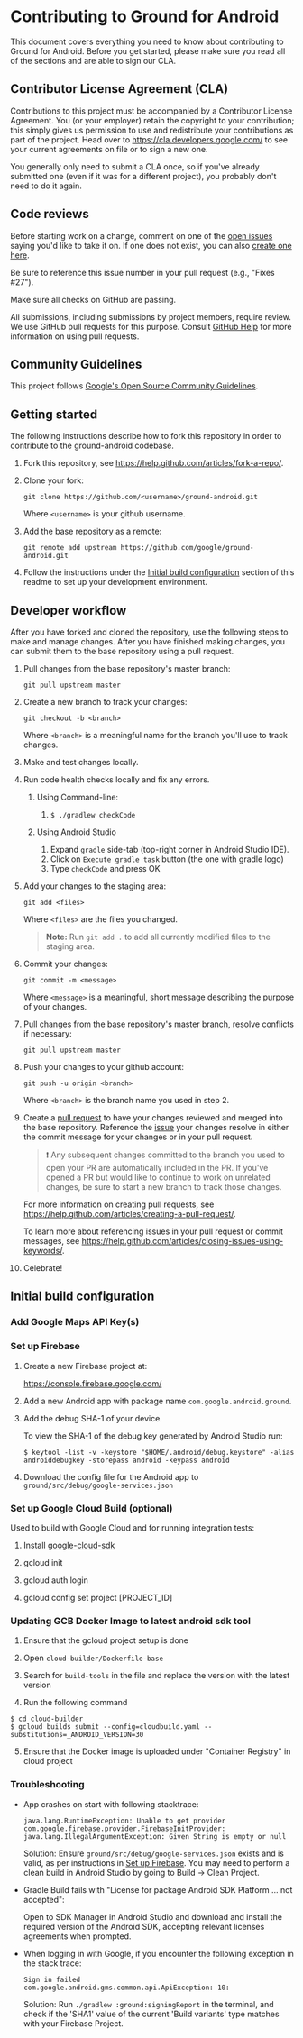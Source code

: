 # Contributing to Ground for Android

This document covers everything you need to know about contributing to Ground
for Android. Before you get started, please make sure you read all of the 
sections and are able to sign our CLA.

## Contributor License Agreement (CLA)

Contributions to this project must be accompanied by a Contributor License
Agreement. You (or your employer) retain the copyright to your contribution;
this simply gives us permission to use and redistribute your contributions as
part of the project. Head over to <https://cla.developers.google.com/> to see
your current agreements on file or to sign a new one.

You generally only need to submit a CLA once, so if you've already submitted one
(even if it was for a different project), you probably don't need to do it
again.

## Code reviews

Before starting work on a change, comment on one of the [open issues](https://github.com/google/ground-android/issues?utf8=%E2%9C%93&q=is%3Aissue+is%3Aopen)
saying you'd like to take it on. If one does not exist, you can also
[create one here](https://github.com/google/ground-android/issues/new).

Be sure to reference this issue number in your pull request (e.g., 
"Fixes #27").

Make sure all checks on GitHub are passing.

All submissions, including submissions by project members, require review. We
use GitHub pull requests for this purpose. Consult
[GitHub Help](https://help.github.com/articles/about-pull-requests/) for more
information on using pull requests.

## Community Guidelines

This project follows
[Google's Open Source Community Guidelines](https://opensource.google.com/conduct/).

## Getting started

The following instructions describe how to fork this repository in order to
contribute to the ground-android codebase.

1. Fork this repository, see <https://help.github.com/articles/fork-a-repo/>.

2. Clone your fork:
    
    `git clone https://github.com/<username>/ground-android.git`
    
    Where `<username>` is your github username.

3. Add the base repository as a remote:
    
    `git remote add upstream https://github.com/google/ground-android.git`

4. Follow the instructions under the [Initial build
configuration](#initial-build-configuration) section of this readme to set up
your development environment.

## Developer workflow

After you have forked and cloned the repository, use the following steps to make
and manage changes. After you have finished making changes, you can submit them
to the base repository using a pull request. 

1. Pull changes from the base repository's master branch:
    
    `git pull upstream master`

1. Create a new branch to track your changes:
    
    `git checkout -b <branch>`
    
    Where `<branch>` is a meaningful name for the branch you'll use to track
    changes.

1. Make and test changes locally.

1. Run code health checks locally and fix any errors.

   1. Using Command-line:
      1. `$ ./gradlew checkCode`
    
   1. Using Android Studio
      1. Expand `gradle` side-tab (top-right corner in Android Studio IDE).
      1. Click on `Execute gradle task` button (the one with gradle logo)
      1. Type `checkCode` and press OK
      
1. Add your changes to the staging area:
    
    `git add <files>`
    
    Where `<files>` are the files you changed.
    
    > **Note:** Run `git add .` to add all currently modified files to the
    > staging area.

1. Commit your changes:
    
    `git commit -m <message>`
    
    Where `<message>` is a meaningful, short message describing the purpose of
    your changes.

1. Pull changes from the base repository's master branch, resolve conflicts if
necessary:
      
    `git pull upstream master`

1. Push your changes to your github account:
    
    `git push -u origin <branch>`
    
    Where `<branch>` is the branch name you used in step 2.

1. Create a [pull
request](https://help.github.com/articles/about-pull-requests/) to have your
changes reviewed and merged into the base repository. Reference the
[issue](https://github.com/google/ground-android/issues) your changes resolve in
either the commit message for your changes or in your pull request.
    
    > :exclamation: Any subsequent changes committed to the branch you used
    > to open your PR are automatically included in the PR. If you've opened a
    > PR but would like to continue to work on unrelated changes, be sure to
    > start a new branch to track those changes. 

    For more information on creating pull requests, see
    <https://help.github.com/articles/creating-a-pull-request/>. 
    
    To learn more about referencing issues in your pull request or commit
    messages, see
    <https://help.github.com/articles/closing-issues-using-keywords/>.

1. Celebrate!

## Initial build configuration

### Add Google Maps API Key(s)

### Set up Firebase

1. Create a new Firebase project at:

    https://console.firebase.google.com/

2. Add a new Android app with package name `com.google.android.ground`.

3. Add the debug SHA-1 of your device.

   To view the SHA-1 of the debug key generated by Android Studio run:

    ``` 
    $ keytool -list -v -keystore "$HOME/.android/debug.keystore" -alias androiddebugkey -storepass android -keypass android
    ```

4. Download the config file for the Android app to `ground/src/debug/google-services.json`

### Set up Google Cloud Build (optional)

Used to build with Google Cloud and for running integration tests:

1. Install [google-cloud-sdk](https://cloud.google.com/sdk/docs/install)

2. gcloud init
 
3. gcloud auth login
  
4. gcloud config set project [PROJECT_ID]

### Updating GCB Docker Image to latest android sdk tool

1. Ensure that the gcloud project setup is done

2. Open `cloud-builder/Dockerfile-base`

3. Search for `build-tools` in the file and replace the version with the latest version

4. Run the following command 

```
$ cd cloud-builder
$ gcloud builds submit --config=cloudbuild.yaml --substitutions=_ANDROID_VERSION=30
```

5. Ensure that the Docker image is uploaded under "Container Registry" in cloud project

### Troubleshooting

* App crashes on start with following stacktrace:
 
   ```
   java.lang.RuntimeException: Unable to get provider com.google.firebase.provider.FirebaseInitProvider: java.lang.IllegalArgumentException: Given String is empty or null
   ```
    
  Solution: Ensure `ground/src/debug/google-services.json` exists and is valid, as per instructions in [Set up Firebase](#set-up-firebase). You may need to perform a clean build in Android Studio by going to Build -> Clean Project.

* Gradle Build fails with "License for package Android SDK Platform ... not accepted":

  Open to SDK Manager in Android Studio and download and install the required version of the Android
  SDK, accepting relevant licenses agreements when prompted.

* When logging in with Google, if you encounter the following exception in the stack trace:

    ```
    Sign in failed  
    com.google.android.gms.common.api.ApiException: 10:
    ```

  Solution: Run `./gradlew :ground:signingReport` in the terminal, and check if the 'SHA1' value of the current 'Build variants' type matches with your Firebase Project.